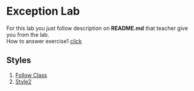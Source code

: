 # Exception Lab
For this lab you just follow description on **README.md** that teacher give you from the lab. <br>
How to answer exercise1 [click](src/exercise1/Test.java)

## Styles
1. [Follow Class](https://github.com/pattarapon044/OODP-Exception/tree/follow-class)
2. [Style2](https://github.com/pattarapon044/OODP-Exception/tree/version2)
